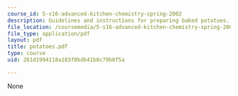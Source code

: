 ```yaml
---
course_id: 5-s16-advanced-kitchen-chemistry-spring-2002
description: Guidelines and instructions for preparing baked potatoes.
file_location: /coursemedia/5-s16-advanced-kitchen-chemistry-spring-2002/261d1994118a183f0bdb41b8c79b8f5a_potatoes.pdf
file_type: application/pdf
layout: pdf
title: potatoes.pdf
type: course
uid: 261d1994118a183f0bdb41b8c79b8f5a

---
```

None